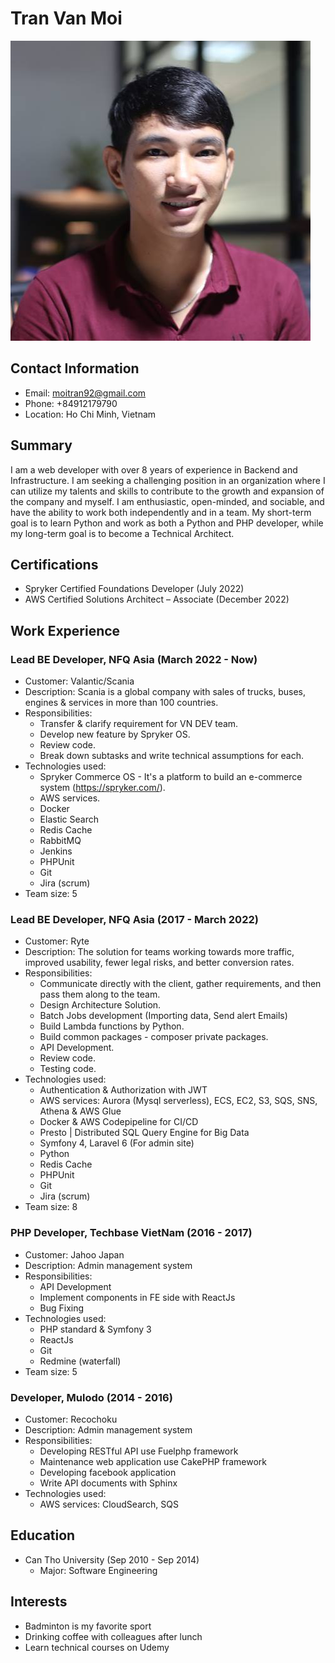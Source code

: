 # Tran Van Moi
![Profile picture](https://github.com/moitran/moitran.github.io/blob/main/avatar.jpeg)

## Contact Information

- Email: [moitran92@gmail.com](mailto:moitran92@gmail.com)
- Phone: +84912179790
- Location: Ho Chi Minh, Vietnam

## Summary

I am a web developer with over 8 years of experience in Backend and Infrastructure. I am seeking a challenging position in an organization where I can utilize my talents and skills to contribute to the growth and expansion of the company and myself. I am enthusiastic, open-minded, and sociable, and have the ability to work both independently and in a team. My short-term goal is to learn Python and work as both a Python and PHP developer, while my long-term goal is to become a Technical Architect.

## Certifications

- Spryker Certified Foundations Developer (July 2022)
- AWS Certified Solutions Architect – Associate (December 2022)

## Work Experience

### Lead BE Developer, NFQ Asia (March 2022 - Now)

- Customer: Valantic/Scania
- Description: Scania is a global company with sales of trucks, buses, engines & services in more than 100 countries.
- Responsibilities:
  - Transfer & clarify requirement for VN DEV team.
  - Develop new feature by Spryker OS.
  - Review code.
  - Break down subtasks and write technical assumptions for each.
- Technologies used:
  - Spryker Commerce OS - It's a platform to build an e-commerce system (https://spryker.com/).
  - AWS services.
  - Docker
  - Elastic Search
  - Redis Cache
  - RabbitMQ
  - Jenkins
  - PHPUnit
  - Git
  - Jira (scrum)
- Team size: 5

### Lead BE Developer, NFQ Asia (2017 - March 2022)

- Customer: Ryte
- Description: The solution for teams working towards more traffic, improved usability, fewer legal risks, and better conversion rates.
- Responsibilities:
  - Communicate directly with the client, gather requirements, and then pass them along to the team.
  - Design Architecture Solution.
  - Batch Jobs development (Importing data, Send alert Emails)
  - Build Lambda functions by Python.
  - Build common packages - composer private packages.
  - API Development.
  - Review code.
  - Testing code.
- Technologies used:
  - Authentication & Authorization with JWT
  - AWS services: Aurora (Mysql serverless), ECS, EC2, S3, SQS, SNS, Athena & AWS Glue
  - Docker & AWS Codepipeline for CI/CD
  - Presto | Distributed SQL Query Engine for Big Data
  - Symfony 4, Laravel 6 (For admin site)
  - Python
  - Redis Cache
  - PHPUnit
  - Git
  - Jira (scrum)
- Team size: 8

### PHP Developer, Techbase VietNam (2016 - 2017)

- Customer: Jahoo Japan
- Description: Admin management system
- Responsibilities:
  - API Development
  - Implement components in FE side with ReactJs
  - Bug Fixing
- Technologies used:
  - PHP standard & Symfony 3
  - ReactJs
  - Git
  - Redmine (waterfall)
- Team size: 5

### Developer, Mulodo (2014 - 2016)

- Customer: Recochoku
- Description: Admin management system
- Responsibilities:
  - Developing RESTful API use Fuelphp framework
  - Maintenance web application use CakePHP framework
  - Developing facebook application
  - Write API documents with Sphinx
- Technologies used:
  - AWS services: CloudSearch, SQS

## Education

- Can Tho University (Sep 2010 - Sep 2014)
	- Major: Software Engineering

## Interests

- Badminton is my favorite sport
- Drinking coffee with colleagues after
lunch
- Learn technical courses on Udemy
